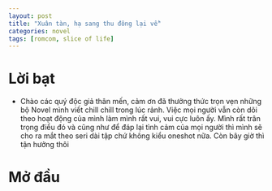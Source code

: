 ```yaml
---
layout: post
title: "Xuân tàn, hạ sang thu đông lại về"
categories: novel
tags: [romcom, slice of life]
---
```


# Lời bạt

- Chào các quý độc giả thân mến, cảm ơn đã thưởng thức trọn vẹn những bộ Novel mình viết chill chill trong lúc rảnh. Việc mọi người vẫn còn dõi theo hoạt động của mình làm mình rất vui, vui cực luôn ấy. Mình rất trân trọng điều đó và cũng như để đáp lại tình cảm của mọi người thì mình sẽ cho ra mắt theo seri dài tập chứ không kiểu oneshot nữa. Còn bây giờ thì tận hưởng thôi 

# Mở đầu
